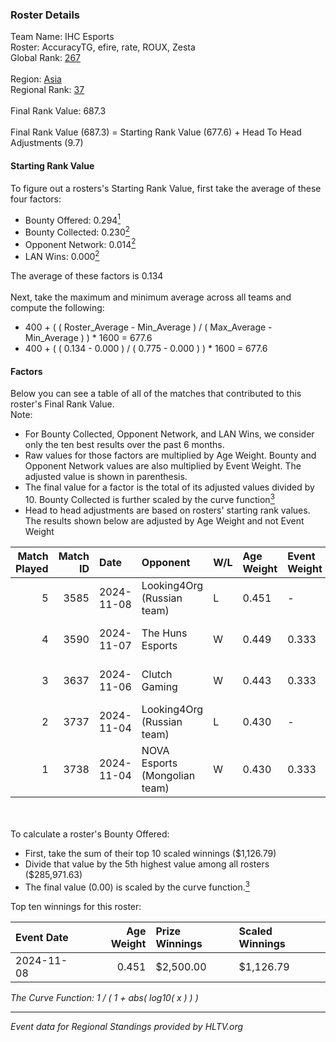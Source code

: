 ### Roster Details<br />
Team Name: IHC Esports<br />
Roster: AccuracyTG, efire, rate, ROUX, Zesta<br />
Global Rank: [267](../../standings_global_2025_02_28.md)<br />
<br />
Region: [Asia]( ../../standings_asia_2025_02_28.md)<br />
Regional Rank: [37]( ../../standings_asia_2025_02_28.md)<br />
<br />
Final Rank Value:  687.3<br />
<br />
Final Rank Value (687.3) = Starting Rank Value (677.6) + Head To Head Adjustments (9.7)<br />

#### Starting Rank Value<br />
To figure out a rosters's Starting Rank Value, first take the average of these four factors:<br />
- Bounty Offered: 0.294[<sup>1</sup>](#table2)
- Bounty Collected: 0.230[<sup>2</sup>](#table1)
- Opponent Network: 0.014[<sup>2</sup>](#table1)
- LAN Wins: 0.000[<sup>2</sup>](#table1)

The average of these factors is 0.134<br />
<br />
Next, take the maximum and minimum average across all teams and compute the following:<br />
- 400 + ( ( Roster_Average - Min_Average ) / ( Max_Average - Min_Average ) ) * 1600 = 677.6
- 400 + ( ( 0.134 - 0.000 ) / ( 0.775 - 0.000 ) ) * 1600 = 677.6


#### Factors<br />
Below you can see a table of all of the matches that contributed to this roster's Final Rank Value.<br />
Note:<br />

- For Bounty Collected, Opponent Network, and LAN Wins, we consider only the ten best results over the past 6 months.
- Raw values for those factors are multiplied by Age Weight. Bounty and Opponent Network values are also multiplied by Event Weight. The adjusted value is shown in parenthesis.
- The final value for a factor is the total of its adjusted values divided by 10. Bounty Collected is further scaled by the curve function[<sup>3</sup>](#curveFunction)
- Head to head adjustments are based on rosters' starting rank values. The results shown below are adjusted by Age Weight and not Event Weight
<span id="table1"></span><br />


| Match Played | Match ID | Date       | Opponent                      | W/L | Age Weight | Event Weight | Bounty Collected | Opponent Network | LAN Wins  | H2H Adj. | Roster                               |
| -: | -: | :- | :- | :- | :- | :- | :- | :- | :- | -: | :- |
|            5 |     3585 | 2024-11-08 | Looking4Org (Russian team)    | L   | 0.451      | -            | -                | -                | -         |    -5.39 | AccuracyTG, efire, rate, ROUX, Zesta |
|            4 |     3590 | 2024-11-07 | The Huns Esports              | W   | 0.449      | 0.333        | 0.029 (0.004)    | 0.854 (0.128)    | 0 (0.000) |    12.67 | AccuracyTG, efire, rate, ROUX, Zesta |
|            3 |     3637 | 2024-11-06 | Clutch Gaming                 | W   | 0.443      | 0.333        | 0.000 (0.000)    | 0.060 (0.009)    | 0 (0.000) |     5.13 | AccuracyTG, efire, rate, ROUX, Zesta |
|            2 |     3737 | 2024-11-04 | Looking4Org (Russian team)    | L   | 0.430      | -            | -                | -                | -         |    -5.20 | AccuracyTG, efire, rate, ROUX, Zesta |
|            1 |     3738 | 2024-11-04 | NOVA Esports (Mongolian team) | W   | 0.430      | 0.333        | 0.000 (0.000)    | 0.042 (0.006)    | 0 (0.000) |     2.50 | AccuracyTG, efire, rate, ROUX, Zesta |

<br />
<span id="table2"></span><br />
To calculate a roster's Bounty Offered:<br />

- First, take the sum of their top 10 scaled winnings ($1,126.79)
- Divide that value by the 5th highest value among all rosters ($285,971.63)
- The final value (0.00) is scaled by the curve function.[<sup>3</sup>](#curveFunction)

Top ten winnings for this roster:<br />

| Event Date | Age Weight | Prize Winnings | Scaled Winnings |
| :- | -: | :- | :- |
| 2024-11-08 |      0.451 | $2,500.00      | $1,126.79       |


<span id="curveFunction"></span>_The Curve Function: 1 / ( 1 + abs( log10( x ) ) )_<br />

---
_Event data for Regional Standings provided by HLTV.org_<br />

